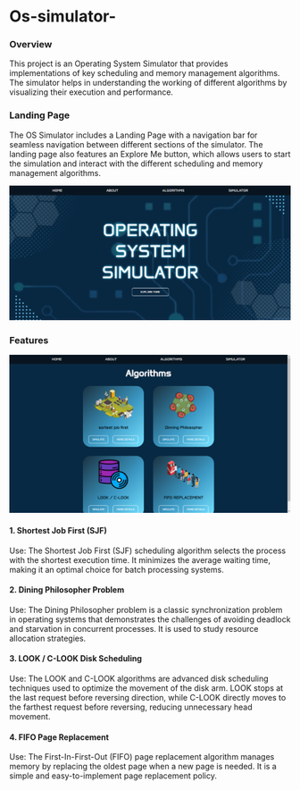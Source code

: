 # Os-simulator-

<h3>Overview</h3>
This project is an Operating System Simulator that provides implementations of key scheduling and memory management algorithms. The simulator helps in understanding the working of different algorithms by visualizing their execution and performance.

<h3>Landing Page</h3>
The OS Simulator includes a Landing Page with a navigation bar for seamless navigation between different sections of the simulator. The landing page also features an Explore Me button, which allows users to start the simulation and interact with the different scheduling and memory management algorithms.

![Image Alt](https://github.com/patelshiv0804/Os-simulator-/blob/2f679df4d19c5173fe4d20d10b1fbb9acaaf256c/landing_page.png)

<h3>Features</h3>

![Image Alt](https://github.com/patelshiv0804/Os-simulator-/blob/06e106a2423179c9d272c12b527c2da883546f5b/algorithms.png)
<h4>1. Shortest Job First (SJF)</h4>
Use: The Shortest Job First (SJF) scheduling algorithm selects the process with the shortest execution time. It minimizes the average waiting time, making it an optimal choice for batch processing systems.

<h4>2. Dining Philosopher Problem</h4>
Use: The Dining Philosopher problem is a classic synchronization problem in operating systems that demonstrates the challenges of avoiding deadlock and starvation in concurrent processes. It is used to study resource allocation strategies.

<h4>3. LOOK / C-LOOK Disk Scheduling</h4>
Use: The LOOK and C-LOOK algorithms are advanced disk scheduling techniques used to optimize the movement of the disk arm. LOOK stops at the last request before reversing direction, while C-LOOK directly moves to the farthest request before reversing, reducing unnecessary head movement.

<h4>4. FIFO Page Replacement</h4>
Use: The First-In-First-Out (FIFO) page replacement algorithm manages memory by replacing the oldest page when a new page is needed. It is a simple and easy-to-implement page replacement policy.
